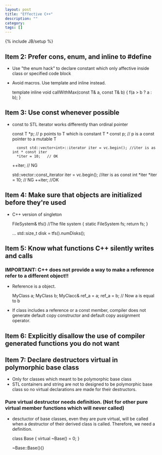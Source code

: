 ```yaml
---
layout: post
title: "Effective C++"
description: ""
category: 
tags: []
---
```

{% include JB/setup %}

## Item 2: Prefer cons, enum, and inline to #define

* Use "the enum hack" to declare constant which only affective inside class or specified code block
* Avoid macros.  Use template and inline instead.

	template<typename T>
	inline void callWithMax(const T& a, const T& b)
    	{
      		f(a > b ? a : b);
    	}

## Item 3: Use const whenever possible 

* const to STL iterator works differently than ordinal pointer

	const T *p;   // p points to T which is constant
	T * const p;  // p is a const pointer to a mutable T

    	const std::vector<int>::iterator iter = vc.begin(); //iter is as int * const iter
    	*iter = 10;   // OK 
   	 ++iter;       // NG

	std::vector<int>::const_iterator iter = vc.begin(); //iter is as const int *iter
	*iter = 10;   // NG
	++iter;       //OK

## Item 4: Make sure that objects are initialized before they're used

* C++ version of singleton

	FileSystem& tfs()   //The file system
	{
		static FileSystem fs;
		return fs;
	}

	...
	std::size_t disk = tfs().numDisks();


## Item 5: Know what functions C++ silently writes and calls

### IMPORTANT: C++ does not provide a way to make a reference refer to a different object!!

* Reference is a object.

	MyClass a;
	MyClass b;
	MyClacc& ref_a = a;
	ref_a = b;          // Now a is equal to b

* If class includes a reference or a const member, compiler does not generate default copy constructor and default copy assignment operator.


## Item 6: Explicitly disallow the use of compiler generated functions you do not want

## Item 7: Declare destructors virtual in polymorphic base class

* Only for classes which meant to be polymorphic base class
* STL containers and string are not to designed to be polymorphic base class so no virtual declarations are made for their destructors.

### Pure virtual destructor needs definition.  (Not for other pure virtual member functions which will never called)
* desctuctor of base classes, even they are pure virtual, will be called when a destructor of their derived class is called.  Therefore, we need a definition.

	class Base
	{
		virtual ~Base() = 0;
	}
	
	~Base::Base(){}



